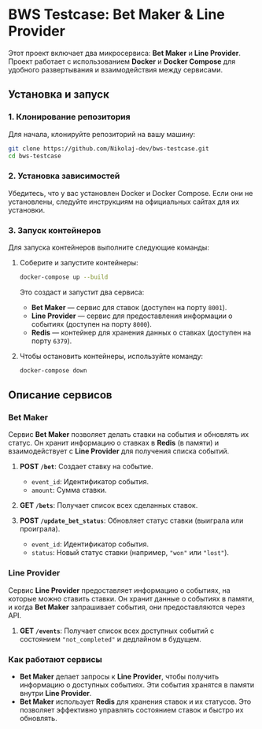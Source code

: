 # BWS Testcase: Bet Maker & Line Provider

Этот проект включает два микросервиса: **Bet Maker** и **Line Provider**. Проект работает с использованием **Docker** и **Docker Compose** для удобного развертывания и взаимодействия между сервисами.

## Установка и запуск

### 1. Клонирование репозитория

Для начала, клонируйте репозиторий на вашу машину:

```bash
git clone https://github.com/Nikolaj-dev/bws-testcase.git
cd bws-testcase
```

### 2. Установка зависимостей

Убедитесь, что у вас установлен Docker и Docker Compose. Если они не установлены, следуйте инструкциям на официальных сайтах для их установки.

### 3. Запуск контейнеров

Для запуска контейнеров выполните следующие команды:

1. Соберите и запустите контейнеры:

   ```bash
   docker-compose up --build
   ```

   Это создаст и запустит два сервиса:
   - **Bet Maker** — сервис для ставок (доступен на порту `8001`).
   - **Line Provider** — сервис для предоставления информации о событиях (доступен на порту `8000`).
   - **Redis** — контейнер для хранения данных о ставках (доступен на порту `6379`).
 
2. Чтобы остановить контейнеры, используйте команду:

   ```bash
   docker-compose down
   ```

## Описание сервисов

### **Bet Maker**

Сервис **Bet Maker** позволяет делать ставки на события и обновлять их статус. Он хранит информацию о ставках в **Redis** (в памяти) и взаимодействует с **Line Provider** для получения списка событий.

1. **POST `/bet`**: Создает ставку на событие.
   - `event_id`: Идентификатор события.
   - `amount`: Сумма ставки.

2. **GET `/bets`**: Получает список всех сделанных ставок.

3. **POST `/update_bet_status`**: Обновляет статус ставки (выиграла или проиграла).
   - `event_id`: Идентификатор события.
   - `status`: Новый статус ставки (например, `"won"` или `"lost"`).

### **Line Provider**

Сервис **Line Provider** предоставляет информацию о событиях, на которые можно ставить ставки. Он хранит данные о событиях в памяти, и когда **Bet Maker** запрашивает события, они предоставляются через API.

1. **GET `/events`**: Получает список всех доступных событий с состоянием `"not_completed"` и дедлайном в будущем.

### Как работают сервисы

- **Bet Maker** делает запросы к **Line Provider**, чтобы получить информацию о доступных событиях. Эти события хранятся в памяти внутри **Line Provider**.
- **Bet Maker** использует **Redis** для хранения ставок и их статусов. Это позволяет эффективно управлять состоянием ставок и быстро их обновлять.
